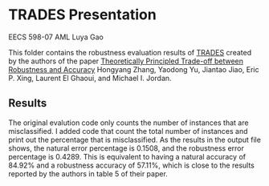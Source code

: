 # TRADES Presentation

EECS 598-07 AML Luya Gao

This folder contains the robustness evaluation results of [TRADES](https://github.com/yaodongyu/TRADES) created by the authors of the paper [Theoretically Principled Trade-off between Robustness and Accuracy](https://arxiv.org/pdf/1901.08573.pdf) Hongyang Zhang, Yaodong Yu, Jiantao Jiao, Eric P. Xing, Laurent El Ghaoui, and Michael I. Jordan. 

## Results
The original evalution code only counts the number of instances that are misclassified. I added code that count the total number of instances and print out the percentage that is misclassified. As the results in the output file shows, the natural error percentage is 0.1508, and the robustness error percentage is 0.4289. This is equivalent to having a natural accuracy of 84.92% and a robustness accuracy of 57.11%, which is close to the results reported by the authors in table 5 of their paper.